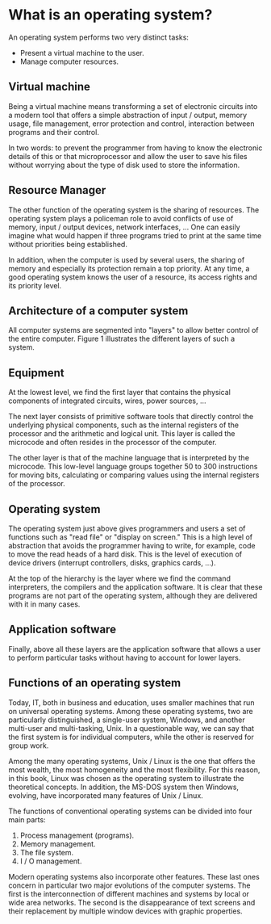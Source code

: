 # What is an operating system?
An operating system performs two very distinct tasks:
* Present a virtual machine to the user.
* Manage computer resources.

## Virtual machine
Being a virtual machine means transforming a set of electronic circuits into a modern tool that offers a simple abstraction of input / output, memory usage, file management, error protection and control, interaction between programs and their control.


In two words: to prevent the programmer from having to know the electronic details of this or that microprocessor and allow the user to save his files without worrying about the type of disk used to store the information.

## Resource Manager
The other function of the operating system is the sharing of resources. The operating system plays a policeman role to avoid conflicts of use of memory, input / output devices, network interfaces, ... One can easily imagine what would happen if three programs tried to print at the same time without priorities being established.


In addition, when the computer is used by several users, the sharing of memory and especially its protection remain a top priority. At any time, a good operating system knows the user of a resource, its access rights and its priority level.


## Architecture of a computer system
All computer systems are segmented into "layers" to allow better control of the entire computer. Figure 1 illustrates the different layers of such a system.

## Equipment
At the lowest level, we find the first layer that contains the physical components of integrated circuits, wires, power sources, ...


The next layer consists of primitive software tools that directly control the underlying physical components, such as the internal registers of the processor and the arithmetic and logical unit. This layer is called the microcode and often resides in the processor of the computer.


The other layer is that of the machine language that is interpreted by the microcode. This low-level language groups together 50 to 300 instructions for moving bits, calculating or comparing values using the internal registers of the processor.

## Operating system
The operating system just above gives programmers and users a set of functions such as "read file" or "display on screen." This is a high level of abstraction that avoids the programmer having to write, for example, code to move the read heads of a hard disk. This is the level of execution of device drivers (interrupt controllers, disks, graphics cards, ...).


At the top of the hierarchy is the layer where we find the command interpreters, the compilers and the application software. It is clear that these programs are not part of the operating system, although they are delivered with it in many cases.


## Application software
Finally, above all these layers are the application software that allows a user to perform particular tasks without having to account for lower layers.


## Functions of an operating system
Today, IT, both in business and education, uses smaller machines that run on universal operating systems. Among these operating systems, two are particularly distinguished, a single-user system, Windows, and another multi-user and multi-tasking, Unix. In a questionable way, we can say that the first system is for individual computers, while the other is reserved for group work.


Among the many operating systems, Unix / Linux is the one that offers the most wealth, the most homogeneity and the most flexibility. For this reason, in this book, Linux was chosen as the operating system to illustrate the theoretical concepts. In addition, the MS-DOS system then Windows, evolving, have incorporated many features of Unix / Linux.


The functions of conventional operating systems can be divided into four main parts:
1. Process management (programs).
2. Memory management.
3. The file system.
4. I / O management.


Modern operating systems also incorporate other features. These last ones concern in particular two major evolutions of the computer systems. The first is the interconnection of different machines and systems by local or wide area networks. The second is the disappearance of text screens and their replacement by multiple window devices with graphic properties.

